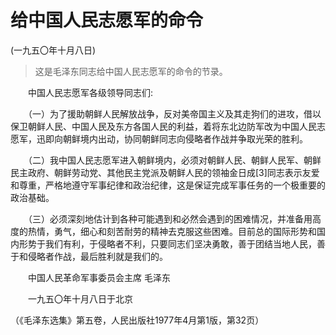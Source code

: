 # 给中国人民志愿军的命令   
(一九五〇年十月八日)  
  
> 这是毛泽东同志给中国人民志愿军的命令的节录。   
  
　　中国人民志愿军各级领导同志们:   
  
　　（一）为了援助朝鲜人民解放战争，反对美帝国主义及其走狗们的进攻，借以保卫朝鲜人民、中国人民及东方各国人民的利益，着将东北边防军改为中国人民志愿军，迅即向朝鲜境内出动，协同朝鲜同志向侵略者作战并争取光荣的胜利。   
  
　　（二）我中国人民志愿军进入朝鲜境内，必须对朝鲜人民、朝鲜人民军、朝鲜民主政府、朝鲜劳动党、其他民主党派及朝鲜人民的领袖金日成[3]同志表示友爱和尊重，严格地遵守军事纪律和政治纪律，这是保证完成军事任务的一个极重要的政治基础。   
  
　　（三）必须深刻地估计到各种可能遇到和必然会遇到的困难情况，并准备用高度的热情，勇气，细心和刻苦耐劳的精神去克服这些困难。目前总的国际形势和国内形势于我们有利，于侵略者不利，只要同志们坚决勇敢，善于团结当地人民，善于和侵略者作战，最后胜利就是我们的。   
  
　　中国人民革命军事委员会主席 毛泽东   
  
　　一九五〇年十月八日于北京   
  
（《毛泽东选集》第五卷，人民出版社1977年4月第1版，第32页）   
  
  
   
  
　　   
  
  
